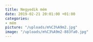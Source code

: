 ```yaml
---
title: Negyedik mém
date: 2019-02-21 20:01:00 +01:00
categories:
- mém
picture: "/uploads/m%C3%A9m2.jpg"
image: "/uploads/m%C3%A9m2-883fa0.jpg"
---
```


